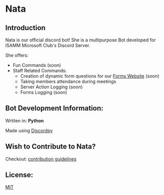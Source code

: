 # Nata
<!-- image here -->
<!-- <hr> -->

##  Introduction
Nata is our official discord bot!
She is a multipurpose Bot developed for ISAMM Microsoft Club's Discord Server.

She offers:
- Fun Commands (soon)
- Staff Related Commands:
	 - Creation of dynamic form questions for our [Forms Website](https://github.com/ISAMM-Microsoft-Club/forms) (soon)
	- Taking members attendance during meetings
	- Server Action Logging (soon)
	- Forms Logging (soon)



## Bot Development Information:
Written in: **Python**

Made using  [Discordpy](https://github.com/Rapptz/discord.py)


## Wish to Contribute to Nata?
Checkout: <a href="">[contribution guidelines]()</a>

## License:

[MIT](https://opensource.org/licenses/MIT)

